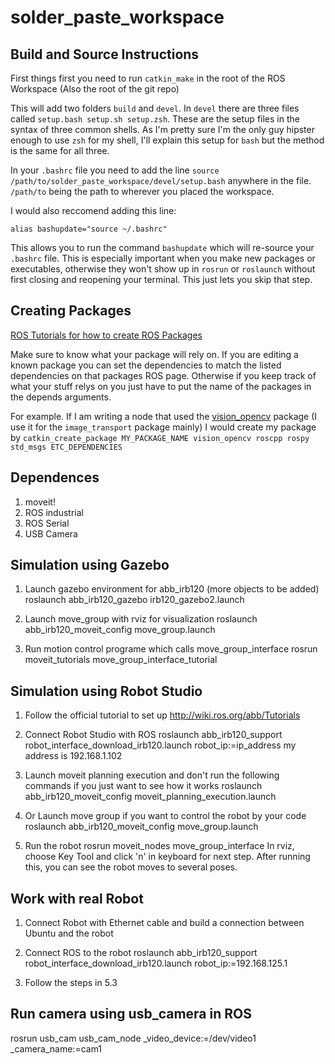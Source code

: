 # solder_paste_workspace

## Build and Source Instructions

First things first you need to run `catkin_make` in the root of the ROS Workspace (Also the root of the git repo)

This will add two folders `build` and `devel`. In `devel` there are three files called `setup.bash setup.sh setup.zsh`. These are the setup files in the syntax of three common shells. As I'm pretty sure I'm the only guy hipster enough to use `zsh` for my shell, I'll explain this setup for `bash` but the method is the same for all three. 

In your `.bashrc` file you need to add the line `source /path/to/solder_paste_workspace/devel/setup.bash` anywhere in the file. `/path/to` being the path to wherever you placed the workspace. 

I would also reccomend adding this line:

`alias bashupdate="source ~/.bashrc"`

This allows you to run the command `bashupdate` which will re-source your `.bashrc` file. This is especially important when you make new packages or executables, otherwise they won't show up in `rosrun` or `roslaunch` without first closing and reopening your terminal. This just lets you skip that step.


## Creating Packages

[ROS Tutorials for how to create ROS Packages](http://wiki.ros.org/ROS/Tutorials/catkin/CreatingPackage)

Make sure to know what your package will rely on. If you are editing a known package you can set the dependencies to match the listed dependencies on that packages ROS page. Otherwise if you keep track of what your stuff relys on you just have to put the name of the packages in the depends arguments.

For example. If I am writing a node that used the [vision_opencv](http://wiki.ros.org/vision_opencv) package (I use it for the `image_transport` package mainly) I would create my package by `catkin_create_package MY_PACKAGE_NAME vision_opencv roscpp rospy std_msgs ETC_DEPENDENCIES` 


## Dependences
1. moveit!
2. ROS industrial
3. ROS Serial
4. USB Camera

## Simulation using Gazebo
1. Launch gazebo environment for abb_irb120 (more objects to be added)
roslaunch abb_irb120_gazebo irb120_gazebo2.launch

2. Launch move_group with rviz for visualization
roslaunch abb_irb120_moveit_config move_group.launch 

3. Run motion control programe which calls move_group_interface
rosrun moveit_tutorials move_group_interface_tutorial


## Simulation using Robot Studio
1. Follow the official tutorial to set up
http://wiki.ros.org/abb/Tutorials

2. Connect Robot Studio with ROS
roslaunch abb_irb120_support robot_interface_download_irb120.launch robot_ip:=ip_address
my address is 192.168.1.102

3. Launch moveit planning execution and don't run the following commands if you just want to see how it works
roslaunch abb_irb120_moveit_config moveit_planning_execution.launch

4. Or Launch move group if you want to control the robot by your code
roslaunch abb_irb120_moveit_config move_group.launch

5. Run the robot
rosrun moveit_nodes move_group_interface
In rviz, choose Key Tool and click 'n' in keyboard for next step.
After running this, you can see the robot moves to several poses.

## Work with real Robot
1. Connect Robot with Ethernet cable and build a connection between Ubuntu and the robot

2. Connect ROS to the robot
roslaunch abb_irb120_support robot_interface_download_irb120.launch robot_ip:=192.168.125.1

3. Follow the steps in 5.3

## Run camera using usb_camera in ROS
rosrun usb_cam usb_cam_node _video_device:=/dev/video1 _camera_name:=cam1
